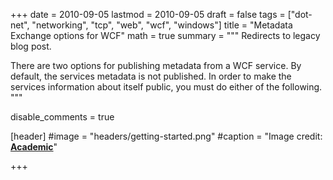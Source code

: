 +++
date = 2010-09-05
lastmod = 2010-09-05
draft = false
tags = ["dot-net", "networking", "tcp", "web", "wcf", "windows"]
title = "Metadata Exchange options for WCF"
math = true
summary = """
Redirects to legacy blog post.

There are two options for publishing metadata from a WCF service. By default, the services metadata is not published. In order to make the services information about itself public, you must do either of the following.
"""

disable_comments = true

[header]
#image = "headers/getting-started.png"
#caption = "Image credit: [**Academic**](https://github.com/gcushen/hugo-academic/)"

+++

<html>
  <head>
    <title>Metadata Exchange options for WCF</title>
    <link rel="canonical" href="https://binarymist.wordpress.com/2010/09/05/metadata-exchange-options-for-wcf/"/>
    <meta http-equiv="content-type" content="text/html; charset=utf-8"/>
    <meta http-equiv="refresh" content="2; url=https://binarymist.wordpress.com/2010/09/05/metadata-exchange-options-for-wcf/"/>
  </head>
</html>
